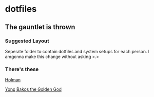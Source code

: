# dotfiles

## The gauntlet is thrown

### Suggested Layout

Seperate folder to contain dotfiles and system setups for each person.
I amgonna make this change without asking >.>

### There's these

[Holman](https://github.com/holman/dotfiles)

[Yong Bakos the Golden God](https://github.com/ybakos/dotfiles)
